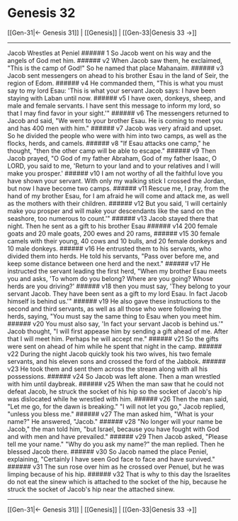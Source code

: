 # Genesis 32

[[Gen-31|← Genesis 31]] | [[Genesis]] | [[Gen-33|Genesis 33 →]]
***

Jacob Wrestles at Peniel ###### 1 So Jacob went on his way and the angels of God met him. ###### v2 When Jacob saw them, he exclaimed, "This is the camp of God!" So he named that place Mahanaim. ###### v3 Jacob sent messengers on ahead to his brother Esau in the land of Seir, the region of Edom. ###### v4 He commanded them, "This is what you must say to my lord Esau: 'This is what your servant Jacob says: I have been staying with Laban until now. ###### v5 I have oxen, donkeys, sheep, and male and female servants. I have sent this message to inform my lord, so that I may find favor in your sight.'" ###### v6 The messengers returned to Jacob and said, "We went to your brother Esau. He is coming to meet you and has 400 men with him." ###### v7 Jacob was very afraid and upset. So he divided the people who were with him into two camps, as well as the flocks, herds, and camels. ###### v8 "If Esau attacks one camp," he thought, "then the other camp will be able to escape." ###### v9 Then Jacob prayed, "O God of my father Abraham, God of my father Isaac, O LORD, you said to me, 'Return to your land and to your relatives and I will make you prosper.' ###### v10 I am not worthy of all the faithful love you have shown your servant. With only my walking stick I crossed the Jordan, but now I have become two camps. ###### v11 Rescue me, I pray, from the hand of my brother Esau, for I am afraid he will come and attack me, as well as the mothers with their children. ###### v12 But you said, 'I will certainly make you prosper and will make your descendants like the sand on the seashore, too numerous to count.'" ###### v13 Jacob stayed there that night. Then he sent as a gift to his brother Esau ###### v14 200 female goats and 20 male goats, 200 ewes and 20 rams, ###### v15 30 female camels with their young, 40 cows and 10 bulls, and 20 female donkeys and 10 male donkeys. ###### v16 He entrusted them to his servants, who divided them into herds. He told his servants, "Pass over before me, and keep some distance between one herd and the next." ###### v17 He instructed the servant leading the first herd, "When my brother Esau meets you and asks, 'To whom do you belong? Where are you going? Whose herds are you driving?' ###### v18 then you must say, 'They belong to your servant Jacob. They have been sent as a gift to my lord Esau. In fact Jacob himself is behind us.'" ###### v19 He also gave these instructions to the second and third servants, as well as all those who were following the herds, saying, "You must say the same thing to Esau when you meet him. ###### v20 You must also say, 'In fact your servant Jacob is behind us.'" Jacob thought, "I will first appease him by sending a gift ahead of me. After that I will meet him. Perhaps he will accept me." ###### v21 So the gifts were sent on ahead of him while he spent that night in the camp. ###### v22 During the night Jacob quickly took his two wives, his two female servants, and his eleven sons and crossed the ford of the Jabbok. ###### v23 He took them and sent them across the stream along with all his possessions. ###### v24 So Jacob was left alone. Then a man wrestled with him until daybreak. ###### v25 When the man saw that he could not defeat Jacob, he struck the socket of his hip so the socket of Jacob's hip was dislocated while he wrestled with him. ###### v26 Then the man said, "Let me go, for the dawn is breaking." "I will not let you go," Jacob replied, "unless you bless me." ###### v27 The man asked him, "What is your name?" He answered, "Jacob." ###### v28 "No longer will your name be Jacob," the man told him, "but Israel, because you have fought with God and with men and have prevailed." ###### v29 Then Jacob asked, "Please tell me your name." "Why do you ask my name?" the man replied. Then he blessed Jacob there. ###### v30 So Jacob named the place Peniel, explaining, "Certainly I have seen God face to face and have survived." ###### v31 The sun rose over him as he crossed over Penuel, but he was limping because of his hip. ###### v32 That is why to this day the Israelites do not eat the sinew which is attached to the socket of the hip, because he struck the socket of Jacob's hip near the attached sinew.

***
[[Gen-31|← Genesis 31]] | [[Genesis]] | [[Gen-33|Genesis 33 →]]
